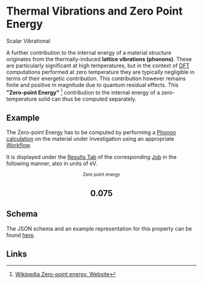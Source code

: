 # Thermal Vibrations and Zero Point Energy

<span class="btn badge b-success border-50">Scalar</span> <span class="btn badge b-info border-50">Vibrational</span>

A further contribution to the internal energy of a material structure originates from the thermally-induced **lattice vibrations (phonons)**. These are particularly significant at high temperatures, but in the context of [DFT](../../models/dft/parameters.md) computations performed at zero temperature they are typically negligible in terms of their energetic contribution. This contribution however remains finite and positive in magnitude due to quantum residual effects. This **"Zero-point Energy"** [^1] contribution to the internal energy of a zero-temperature solid can thus be computed separately. 

## Example

The Zero-point Energy  has to be computed by performing a [Phonon calculation](../non-scalar/phonon-dispersions.md) on the material under investigation using an appropriate [Workflow](../../workflows/overview.md).

It is displayed under the [Results Tab](../../jobs/ui/results-tab.md) of the corresponding [Job](../../jobs/overview.md) in the following manner, also in units of eV. 

<div class="clearfix">
    <center>
        <div class="chart"><i class="zmdi zmdi-battery-flash zmdi-hc-3x"></i></div>
        <div class="count">
        	<small>Zero point energy</small>
            <h2>0.075</h2>
        </div>
     </center>
</div>

## Schema 

The JSON schema and an example representation for this property can be found [here](../../properties/data/list.md#zero-point-energy).

## Links 

[^1]: [Wikipedia Zero-point energy, Website](https://en.wikipedia.org/wiki/Zero-point_energy)
